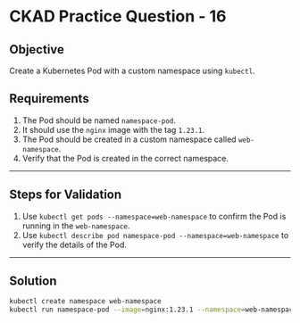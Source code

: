 # CKAD Practice Question - 16

## Objective

Create a Kubernetes Pod with a custom namespace using `kubectl`.

## Requirements

1. The Pod should be named `namespace-pod`.
2. It should use the `nginx` image with the tag `1.23.1`.
3. The Pod should be created in a custom namespace called `web-namespace`.
4. Verify that the Pod is created in the correct namespace.

---

## Steps for Validation

1. Use `kubectl get pods --namespace=web-namespace` to confirm the Pod is running in the `web-namespace`.
2. Use `kubectl describe pod namespace-pod --namespace=web-namespace` to verify the details of the Pod.

---

## Solution

```bash
kubectl create namespace web-namespace
kubectl run namespace-pod --image=nginx:1.23.1 --namespace=web-namespace
```
